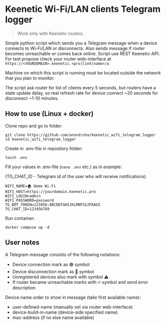 # Keenetic Wi-Fi/LAN clients Telegram logger

> Work only with Keenetic routers.

Simple python script which sends you a Telegram message when a device connects to Wi-Fi/LAN or disconnects. Also sends message if router becomes unreachable or comes back online.
Script use REST Keenetic-API. For test propose check your router web-interface at `https://<YOURDOMAIN>.keenetic.<pro|link|name>/a`

Machine on which this script is running must be located outside the network that you plan to monitor.

The script ask router for list of clients every 5 seconds, but routers have a state update delay, so real refresh rate for device connect ~20 seconds for disconnect ~1-10 minutes.

## How to use (Linux + docker)

Clone repo and go to folder:
```shell
git clone https://github.com/annndruha/keenetic_wifi_telegram_logger
cd keenetic_wifi_telegram_logger
```

Create in .env-file in repository folder:
```shell
touch .env
```

Fill your values in .env-file (`nano .env` etc.) as in example:

(TG_CHAT_ID - Telegram id of the user who will receive notifications)

```text
WIFI_NAME=🏠 Home Wi-Fi
WIFI_HOST=https://yourdomain.keenetic.pro
WIFI_LOGIN=admin
WIFI_PASSWORD=password
TG_BOT_TOKEN=123456:ABCDEFGHIJKLMNFSSJFKAGS
TG_CHAT_ID=123456789
```

Run container:
```shell
docker compose up -d
```

## User notes
A Telegram message consists of the following notations:
* Device connection mark as 🟢 symbol
* Device disconnection mark as 🔴 symbol
* Unregistered devices also mark with symbol ⚠️
* If router became unreachable marks with 🔥 symbol and send error description

Device name order to show in message (take first available name):
* user-defined-name (manually set via router web-interface)
* device-build-in-name (device-side specified name)
* mac-address (if no else name available)

